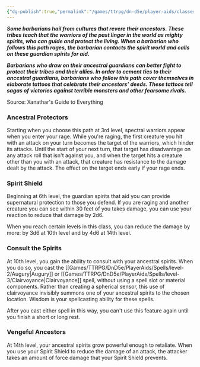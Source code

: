 ```yaml
---
{"dg-publish":true,"permalink":"/games/ttrpg/dn-d5e/player-aids/classes/class-specialisations/barbarian-path-of-the-ancestral-guardian/","tags":["TTRPG/DND/5e"],"noteIcon":""}
---
```



**_Some barbarians hail from cultures that revere their ancestors. These tribes teach that the warriors of the past linger in the world as mighty spirits, who can guide and protect the living. When a barbarian who follows this path rages, the barbarian contacts the spirit world and calls on these guardian spirits for aid._**

**_Barbarians who draw on their ancestral guardians can better fight to protect their tribes and their allies. In order to cement ties to their ancestral guardians, barbarians who follow this path cover themselves in elaborate tattoos that celebrate their ancestors’ deeds. These tattoos tell sagas of victories against terrible monsters and other fearsome rivals._**

Source: Xanathar's Guide to Everything

### Ancestral Protectors

Starting when you choose this path at 3rd level, spectral warriors appear when you enter your rage. While you're raging, the first creature you hit with an attack on your turn becomes the target of the warriors, which hinder its attacks. Until the start of your next turn, that target has disadvantage on any attack roll that isn't against you, and when the target hits a creature other than you with an attack, that creature has resistance to the damage dealt by the attack. The effect on the target ends early if your rage ends.

### Spirit Shield

Beginning at 6th level, the guardian spirits that aid you can provide supernatural protection to those you defend. If you are raging and another creature you can see within 30 feet of you takes damage, you can use your reaction to reduce that damage by 2d6.

When you reach certain levels in this class, you can reduce the damage by more: by 3d6 at 10th level and by 4d6 at 14th level.

### Consult the Spirits

At 10th level, you gain the ability to consult with your ancestral spirits. When you do so, you cast the [[Games/TTRPG/DnD5e/PlayerAids/Spells/level-2/Augury\|Augury]] or [[Games/TTRPG/DnD5e/PlayerAids/Spells/level-3/Clairvoyance\|Clairvoyance]] spell, without using a spell slot or material components. Rather than creating a spherical sensor, this use of clairvoyance invisibly summons one of your ancestral spirits to the chosen location. Wisdom is your spellcasting ability for these spells.

After you cast either spell in this way, you can't use this feature again until you finish a short or long rest.

### Vengeful Ancestors

At 14th level, your ancestral spirits grow powerful enough to retaliate. When you use your Spirit Shield to reduce the damage of an attack, the attacker takes an amount of force damage that your Spirit Shield prevents.

